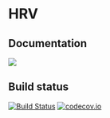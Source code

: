 # HRV

## Documentation
[![](https://img.shields.io/badge/docs-dev-blue.svg)](https://LiScI-Lab.github.io/HRV.jl/dev/introduction)

## Build status
[![Build Status](https://travis-ci.org/LiScI-Lab/HRV.jl.svg?branch=master)](https://travis-ci.org/LiScI-Lab/HRV.jl)
[![codecov.io](http://codecov.io/github/LiScI-Lab/HRV.jl/coverage.svg?branch=master)](http://codecov.io/github/LiScI-Lab/HRV.jl?branch=master)
